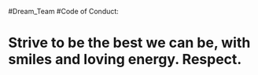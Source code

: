 #Dream_Team
#Code of Conduct: 

# Strive to be the best we can be, with smiles and loving energy. Respect. 
